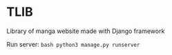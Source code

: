 # TLIB
Library of manga website made with Django framework

Run server:
    ```bash
    python3 manage.py runserver
    ```